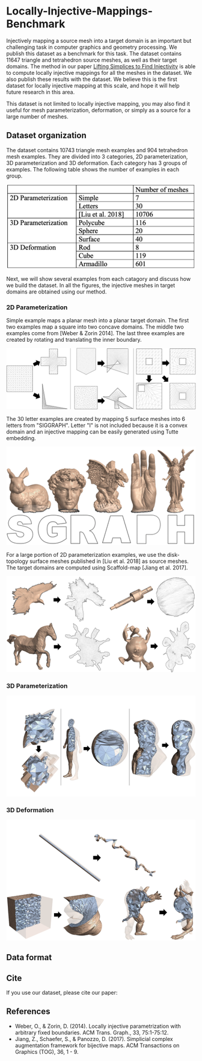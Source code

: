 # Locally-Injective-Mappings-Benchmark

Injectively mapping a source mesh into a target domain is an important but challenging task in computer graphics and geometry processing. We publish this dataset as a benchmark for this task. The dataset contains 11647 triangle and tetrahedron source meshes, as well as their target domains. The method in our paper [Lifting Simplices to Find Injectivity](https://duxingyi-charles.github.io/publication/lifting-simplices-to-find-injectivity/) is able to compute locally injective mappings for all the meshes in the dataset. We also publish these results with the dataset. We believe this is the first dataset for locally injective mapping at this scale, and hope it will help future research in this area.

This dataset is not limited to locally injective mapping, you may also find it useful for mesh parameterization, deformation, or simply as a source for a large number of meshes.

## Dataset organization

The dataset contains 10743 triangle mesh examples and 904 tetrahedron mesh examples. They are divided into 3 categories, 2D parameterization, 3D parameterization and 3D deformation. Each category has 3 groups of examples. The following table shows the number of examples in each group.

![](figure/dataset_example_count.png)

Next, we will show several examples from each catagory and discuss how we build the dataset. In all the figures, the injective meshes in target domains are obtained using our method.

### 2D Parameterization

Simple example maps a planar mesh into a planar target domain. The first two examples map a square into two concave domains. The middle two examples come from [Weber & Zorin 2014]. The last three examples are created by rotating and translating the inner boundary.

![](figure/2D_Param_Simple.png)

The 30 letter examples are created by mapping 5 surface meshes into 6 letters from "SIGGRAPH". Letter "I" is not included because it is a convex domain and an injective mapping can be easily generated using Tutte embedding.

![](figure/2D_Param_Letters.png)

For a large portion of 2D parameterization examples, we use the disk-topology surface meshes published in [Liu et al. 2018] as source meshes. The target domains are computed using Scaffold-map [Jiang et al. 2017].

![](figure/2D_Param_Liu.png)

### 3D Parameterization

![](figure/3D_Param.png)

### 3D Deformation

![](figure/3D_Deform.png)

## Data format


## Cite

If you use our dataset, please cite our paper:

## References

- Weber, O., & Zorin, D. (2014). Locally injective parametrization with arbitrary fixed boundaries. ACM Trans. Graph., 33, 75:1-75:12.
- Jiang, Z., Schaefer, S., & Panozzo, D. (2017). Simplicial complex augmentation framework for bijective maps. ACM Transactions on Graphics (TOG), 36, 1 - 9.


